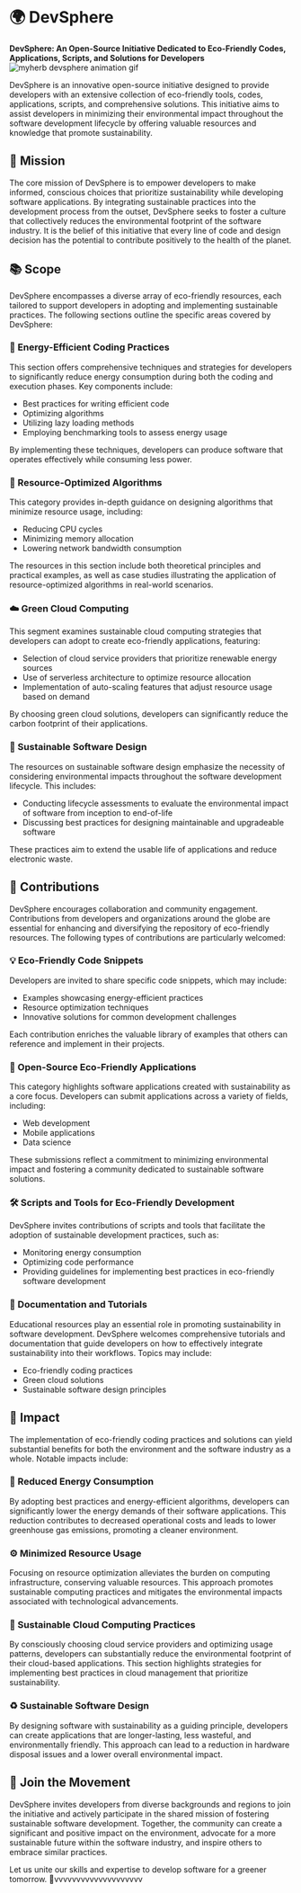 # 🌍 DevSphere

**DevSphere: An Open-Source Initiative Dedicated to Eco-Friendly Codes, Applications, Scripts, and Solutions for Developers**
![myherb devsphere animation gif](https://github.com/user-attachments/assets/839aa151-f0aa-4527-b938-42b39dd7b238)

DevSphere is an innovative open-source initiative designed to provide developers with an extensive collection of eco-friendly tools, codes, applications, scripts, and comprehensive solutions. This initiative aims to assist developers in minimizing their environmental impact throughout the software development lifecycle by offering valuable resources and knowledge that promote sustainability.

## 🚀 Mission

The core mission of DevSphere is to empower developers to make informed, conscious choices that prioritize sustainability while developing software applications. By integrating sustainable practices into the development process from the outset, DevSphere seeks to foster a culture that collectively reduces the environmental footprint of the software industry. It is the belief of this initiative that every line of code and design decision has the potential to contribute positively to the health of the planet.

## 📚 Scope

DevSphere encompasses a diverse array of eco-friendly resources, each tailored to support developers in adopting and implementing sustainable practices. The following sections outline the specific areas covered by DevSphere:

### 🌱 Energy-Efficient Coding Practices

This section offers comprehensive techniques and strategies for developers to significantly reduce energy consumption during both the coding and execution phases. Key components include:

- Best practices for writing efficient code
- Optimizing algorithms
- Utilizing lazy loading methods
- Employing benchmarking tools to assess energy usage

By implementing these techniques, developers can produce software that operates effectively while consuming less power.

### 🧮 Resource-Optimized Algorithms

This category provides in-depth guidance on designing algorithms that minimize resource usage, including:

- Reducing CPU cycles
- Minimizing memory allocation
- Lowering network bandwidth consumption

The resources in this section include both theoretical principles and practical examples, as well as case studies illustrating the application of resource-optimized algorithms in real-world scenarios.

### ☁️ Green Cloud Computing

This segment examines sustainable cloud computing strategies that developers can adopt to create eco-friendly applications, featuring:

- Selection of cloud service providers that prioritize renewable energy sources
- Use of serverless architecture to optimize resource allocation
- Implementation of auto-scaling features that adjust resource usage based on demand

By choosing green cloud solutions, developers can significantly reduce the carbon footprint of their applications.

### 🔧 Sustainable Software Design

The resources on sustainable software design emphasize the necessity of considering environmental impacts throughout the software development lifecycle. This includes:

- Conducting lifecycle assessments to evaluate the environmental impact of software from inception to end-of-life
- Discussing best practices for designing maintainable and upgradeable software

These practices aim to extend the usable life of applications and reduce electronic waste.

## 🤝 Contributions

DevSphere encourages collaboration and community engagement. Contributions from developers and organizations around the globe are essential for enhancing and diversifying the repository of eco-friendly resources. The following types of contributions are particularly welcomed:

### 💡 Eco-Friendly Code Snippets

Developers are invited to share specific code snippets, which may include:

- Examples showcasing energy-efficient practices
- Resource optimization techniques
- Innovative solutions for common development challenges

Each contribution enriches the valuable library of examples that others can reference and implement in their projects.

### 📱 Open-Source Eco-Friendly Applications

This category highlights software applications created with sustainability as a core focus. Developers can submit applications across a variety of fields, including:

- Web development
- Mobile applications
- Data science

These submissions reflect a commitment to minimizing environmental impact and fostering a community dedicated to sustainable software solutions.

### 🛠️ Scripts and Tools for Eco-Friendly Development

DevSphere invites contributions of scripts and tools that facilitate the adoption of sustainable development practices, such as:

- Monitoring energy consumption
- Optimizing code performance
- Providing guidelines for implementing best practices in eco-friendly software development

### 📖 Documentation and Tutorials

Educational resources play an essential role in promoting sustainability in software development. DevSphere welcomes comprehensive tutorials and documentation that guide developers on how to effectively integrate sustainability into their workflows. Topics may include:

- Eco-friendly coding practices
- Green cloud solutions
- Sustainable software design principles

## 🌟 Impact

The implementation of eco-friendly coding practices and solutions can yield substantial benefits for both the environment and the software industry as a whole. Notable impacts include:

### 🔋 Reduced Energy Consumption

By adopting best practices and energy-efficient algorithms, developers can significantly lower the energy demands of their software applications. This reduction contributes to decreased operational costs and leads to lower greenhouse gas emissions, promoting a cleaner environment.

### ⚙️ Minimized Resource Usage

Focusing on resource optimization alleviates the burden on computing infrastructure, conserving valuable resources. This approach promotes sustainable computing practices and mitigates the environmental impacts associated with technological advancements.

### 🏢 Sustainable Cloud Computing Practices

By consciously choosing cloud service providers and optimizing usage patterns, developers can substantially reduce the environmental footprint of their cloud-based applications. This section highlights strategies for implementing best practices in cloud management that prioritize sustainability.

### ♻️ Sustainable Software Design

By designing software with sustainability as a guiding principle, developers can create applications that are longer-lasting, less wasteful, and environmentally friendly. This approach can lead to a reduction in hardware disposal issues and a lower overall environmental impact.

## 🌈 Join the Movement

DevSphere invites developers from diverse backgrounds and regions to join the initiative and actively participate in the shared mission of fostering sustainable software development. Together, the community can create a significant and positive impact on the environment, advocate for a more sustainable future within the software industry, and inspire others to embrace similar practices. 

Let us unite our skills and expertise to develop software for a greener tomorrow. 🌿vvvvvvvvvvvvvvvvvvvv
